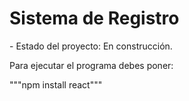 <h1>Sistema de Registro</h1>
- Estado del proyecto: En construcción.

Para ejecutar el programa debes poner:

"""npm install react"""
